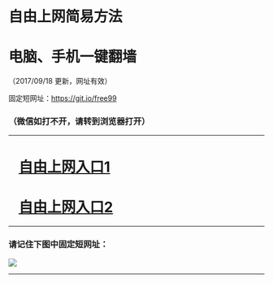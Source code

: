 ﻿# 自由上网简易方法

# 电脑、手机一键翻墙

（2017/09/18 更新，网址有效）

固定短网址：https://git.io/free99

### （微信如打不开，请转到浏览器打开）


***





# &nbsp;&nbsp; <a href="http://ft81901778.fwq-tz1005.info/fwqtz01.html?t=091800111886 " target="_blank">自由上网入口1</a>
# &nbsp;&nbsp; <a href="http://ft2160612118.fwq-tz1006.info/fwqtz02.html?t=091800126948 " target="_blank">自由上网入口2</a>
***

### 请记住下图中固定短网址：

<img src="https://s3-us-west-2.amazonaws.com/fwq-1001/yjfq-20170905okok.png" /> 


***

